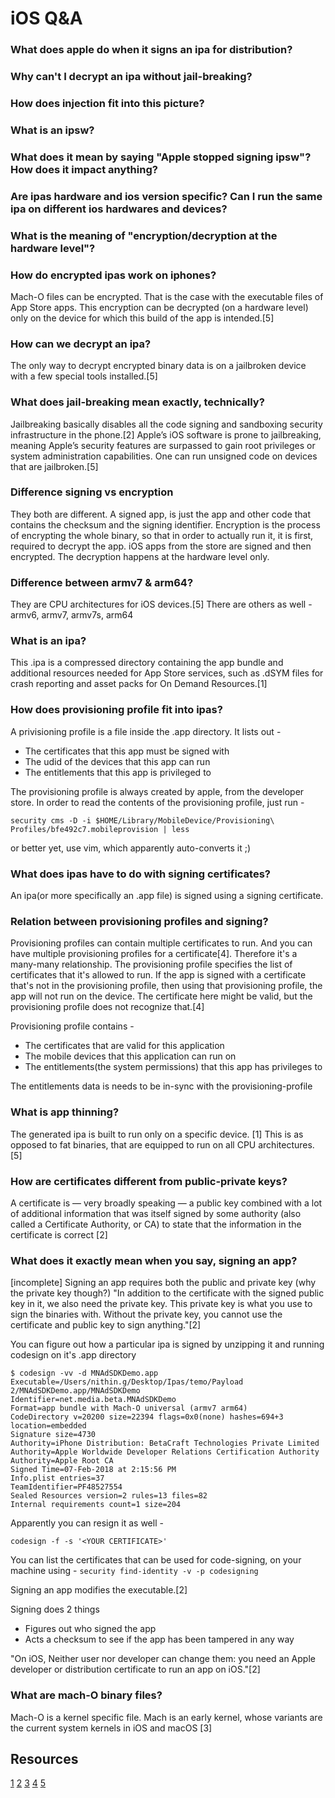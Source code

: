 # iOS Q&A

### What does apple do when it signs an ipa for distribution?

### Why can't I decrypt an ipa without jail-breaking?

### How does injection fit into this picture?

### What is an ipsw?

### What does it mean by saying "Apple stopped signing ipsw"? How does it impact anything?

### Are ipas hardware and ios version specific? Can I run the same ipa on different ios hardwares and devices?

### What is the meaning of "encryption/decryption at the hardware level"?

### How do encrypted ipas work on iphones?
Mach-O files can be encrypted. That is the case with the executable files of App Store apps. This encryption can be decrypted (on a hardware level) only on the device for which this build of the app is intended.[5]

### How can we decrypt an ipa?
The only way to decrypt encrypted binary data is on a jailbroken device with a few special tools installed.[5]

### What does jail-breaking mean exactly, technically?
Jailbreaking basically disables all the code signing and sandboxing security infrastructure in the phone.[2]
Apple’s iOS software is prone to jailbreaking, meaning Apple’s security features are surpassed to gain root privileges or system administration capabilities. One can run unsigned code on devices that are jailbroken.[5]

### Difference signing vs encryption
They both are different. A signed app, is just the app and other code that contains the checksum and the signing identifier.
Encryption is the process of encrypting the whole binary, so that in order to actually run it, it is first, required to decrypt the app.
iOS apps from the store are signed and then encrypted. The decryption happens at the hardware level only. 

### Difference between armv7 & arm64?
They are CPU architectures for iOS devices.[5] There are others as well - armv6, armv7, armv7s, arm64

### What is an ipa?
This .ipa is a compressed directory containing the app bundle and additional resources needed for App Store services, such as .dSYM files for crash reporting and asset packs for On Demand Resources.[1]

### How does provisioning profile fit into ipas?
A privisioning profile is a file inside the .app directory.
It lists out - 
- The certificates that this app must be signed with
- The udid of the devices that this app can run 
- The entitlements that this app is privileged to

The provisioning profile is always created by apple, from the developer store.
In order to read the contents of the provisioning profile, just run - 
```
security cms -D -i $HOME/Library/MobileDevice/Provisioning\ Profiles/bfe492c7.mobileprovision | less
``` 
or better yet, use vim, which apparently auto-converts it ;)

### What does ipas have to do with signing certificates?
An ipa(or more specifically an .app file) is signed using a signing certificate.

### Relation between provisioning profiles and signing?
Provisioning profiles can contain multiple certificates to run. And you can have multiple provisioning profiles for a certificate[4]. Therefore it's a many-many relationship.
The provisioning profile specifies the list of certificates that it's allowed to run. If the app is signed with a certificate that's not in the provisioning profile, then using that provisioning profile, the app will not run on the device. The certificate here might be valid, but the provisioning profile does not recognize that.[4]

Provisioning profile contains - 
- The certificates that are valid for this application 
- The mobile devices that this application can run on 
- The entitlements(the system permissions) that this app has privileges to

The entitlements data is needs to be in-sync with the provisioning-profile 

### What is app thinning?
The generated ipa is built to run only on a specific device. [1]
This is as opposed to fat binaries, that are equipped to run on all CPU architectures. [5]

### How are certificates different from public-private keys?
A certificate is — very broadly speaking — a public key combined with a lot of additional information that was itself signed by some authority (also called a Certificate Authority, or CA) to state that the information in the certificate is correct [2]

### What does it exactly mean when you say, signing an app?
[incomplete] Signing an app requires both the public and private key (why the private key though?)
"In addition to the certificate with the signed public key in it, we also need the private key. This private key is what you use to sign the binaries with. Without the private key, you cannot use the certificate and public key to sign anything."[2]

You can figure out how a particular ipa is signed by unzipping it and running codesign on it's .app directory
```
$ codesign -vv -d MNAdSDKDemo.app
Executable=/Users/nithin.g/Desktop/Ipas/temo/Payload 2/MNAdSDKDemo.app/MNAdSDKDemo
Identifier=net.media.beta.MNAdSDKDemo
Format=app bundle with Mach-O universal (armv7 arm64)
CodeDirectory v=20200 size=22394 flags=0x0(none) hashes=694+3 location=embedded
Signature size=4730
Authority=iPhone Distribution: BetaCraft Technologies Private Limited
Authority=Apple Worldwide Developer Relations Certification Authority
Authority=Apple Root CA
Signed Time=07-Feb-2018 at 2:15:56 PM
Info.plist entries=37
TeamIdentifier=PF48527554
Sealed Resources version=2 rules=13 files=82
Internal requirements count=1 size=204
```

Apparently you can resign it as well - 
```
codesign -f -s '<YOUR CERTIFICATE>'
```
You can list the certificates that can be used for code-signing, on your machine using -
`security find-identity -v -p codesigning`

Signing an app modifies the executable.[2]

Signing does 2 things 
- Figures out who signed the app
- Acts a checksum to see if the app has been tampered in any way

"On iOS, Neither user nor developer can change them: you need an Apple developer or distribution certificate to run an app on iOS."[2]

### What are mach-O binary files? 
Mach-O is a kernel specific file. Mach is an early kernel, whose variants are the current system kernels in iOS and macOS [3]

## Resources
[1](https://developer.apple.com/library/content/qa/qa1795/_index.html)
[2](https://www.objc.io/issues/17-security/inside-code-signing/)
[3](https://en.wikipedia.org/wiki/Mach-O)
[4](https://www.objc.io/issues/17-security/inside-code-signing/#provisioning-profiles)
[5](https://mentormate.com/blog/security-in-ios-protecting-ipa-file-content/)